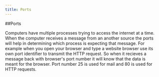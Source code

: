 ```yaml
---
title: Ports
---
```

##Ports

Computers have multiple processes trying to access the internet at a time. When the computer receives a message from an another source the ports will help in determining which process is expecting that message. For example when you open your browser and type a website browser use its own port identifier to transmit the HTTP request. So when it recieves a message back with browser's port number it will know that the data is meant for the browser. Port number 25 is used for mail and 80 is used for HTTP requests.
